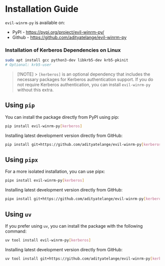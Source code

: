 # Installation Guide

`evil-winrm-py` is available on:

- PyPI - https://pypi.org/project/evil-winrm-py/
- Github - https://github.com/adityatelange/evil-winrm-py

### Installation of Kerberos Dependencies on Linux

```bash
sudo apt install gcc python3-dev libkrb5-dev krb5-pkinit
# Optional: krb5-user
```

> [!NOTE] > `[kerberos]` is an optional dependency that includes the necessary packages for Kerberos authentication support. If you do not require Kerberos authentication, you can install `evil-winrm-py` without this extra.

## Using `pip`

You can install the package directly from PyPI using pip:

```bash
pip install evil-winrm-py[kerberos]
```

Installing latest development version directly from GitHub:

```bash
pip install git+https://github.com/adityatelange/evil-winrm-py[kerberos]
```

## Using `pipx`

For a more isolated installation, you can use pipx:

```bash
pipx install evil-winrm-py[kerberos]
```

Installing latest development version directly from GitHub:

```bash
pipx install git+https://github.com/adityatelange/evil-winrm-py[kerberos]
```

## Using `uv`

If you prefer using `uv`, you can install the package with the following command:

```bash
uv tool install evil-winrm-py[kerberos]
```

Installing latest development version directly from GitHub:

```bash
uv tool install git+https://github.com/adityatelange/evil-winrm-py[kerberos]
```

